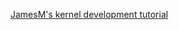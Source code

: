 [JamesM's kernel development tutorial][jamesm]

[jamesm]: http://www.jamesmolloy.co.uk/tutorial_html/index.html